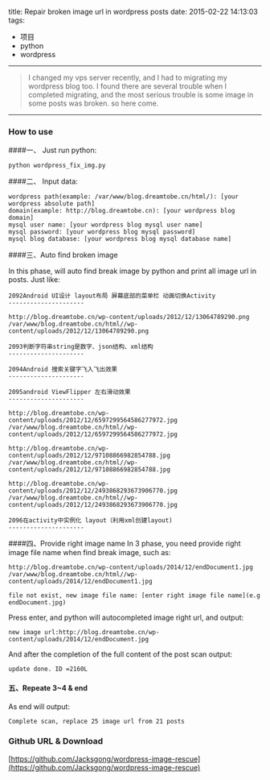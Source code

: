 title: Repair broken image url in wordpress posts
date: 2015-02-22 14:13:03
tags:
- 项目
- python
- wordpress

---

>I changed my vps server recently, and I had to migrating my wordpress blog too. I found there are several trouble when I completed migrating, and the most serious trouble is some image in some posts was broken. so here come.

---
### How to use
####一、 Just run python:

```
python wordpress_fix_img.py
```
####二、 Input data:

```
wordpress path(example: /var/www/blog.dreamtobe.cn/html/): [your wordpress absolute path]
domain(example: http://blog.dreamtobe.cn): [your wordpress blog domain]
mysql user name: [your wordpress blog mysql user name]
mysql password: [your wordpress blog mysql password]
mysql blog database: [your wordpress blog mysql database name]
```
####三、Auto find broken image

In this phase, will auto find break image by python and print all image url in posts. Just like:

```
2092Android UI设计 layout布局 屏幕底部的菜单栏 动画切换Activity
---------------------

http://blog.dreamtobe.cn/wp-content/uploads/2012/12/13064789290.png
/var/www/blog.dreamtobe.cn/html//wp-content/uploads/2012/12/13064789290.png

2093判断字符串string是数字、json结构、xml结构
---------------------

2094Android 搜索关键字飞入飞出效果
---------------------

2095android ViewFlipper 左右滑动效果
---------------------

http://blog.dreamtobe.cn/wp-content/uploads/2012/12/6597299564586277972.jpg
/var/www/blog.dreamtobe.cn/html//wp-content/uploads/2012/12/6597299564586277972.jpg

http://blog.dreamtobe.cn/wp-content/uploads/2012/12/97108866982854788.jpg
/var/www/blog.dreamtobe.cn/html//wp-content/uploads/2012/12/97108866982854788.jpg

http://blog.dreamtobe.cn/wp-content/uploads/2012/12/2493868293673906770.jpg
/var/www/blog.dreamtobe.cn/html//wp-content/uploads/2012/12/2493868293673906770.jpg

2096在activity中实例化 layout（利用xml创建layout)
---------------------
```
####四、Provide right image name
In 3 phase, you need provide right image file name when find break image, such as:

```
http://blog.dreamtobe.cn/wp-content/uploads/2014/12/endDocument1.jpg
/var/www/blog.dreamtobe.cn/html//wp-content/uploads/2014/12/endDocument1.jpg

file not exist, new image file name: [enter right image file name](e.g endDocument.jpg)
```
Press enter, and python will autocompleted image right url, and output:

```
new image url:http://blog.dreamtobe.cn/wp-content/uploads/2014/12/endDocument.jpg
```
And after the completion of the full content of the post scan output:

```
update done. ID =2160L
```
#### 五、Repeate 3~4 & end
As end will output:

```
Complete scan, replace 25 image url from 21 posts
```


### Github URL & Download

[https://github.com/Jacksgong/wordpress-image-rescue](https://github.com/Jacksgong/wordpress-image-rescue)
